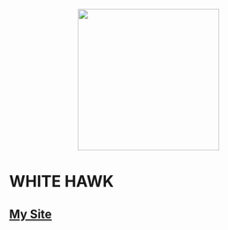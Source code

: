 <p align="center">
  <img src="https://whe.gg/img/whe.svg" style="width: 16rem;"/>
  <h1>WHITE HAWK</h1>
  <h2><a href="https://whe.gg" target="_blank" rel="noopener noreferrer">My Site</a></h2>
</p>
